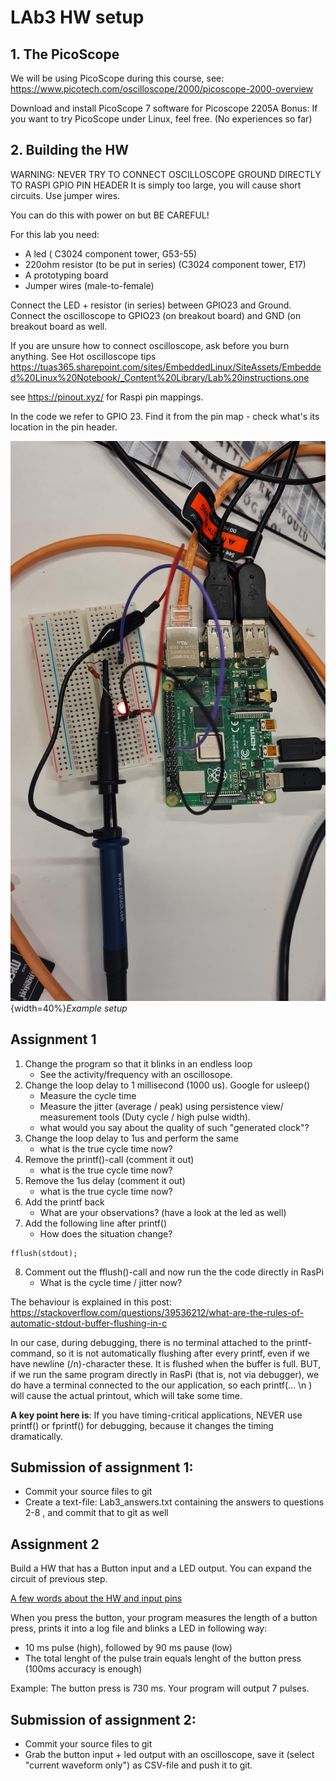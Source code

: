 # LAb3 HW setup

## 1. The PicoScope 

We will be using PicoScope during this course, see:  
https://www.picotech.com/oscilloscope/2000/picoscope-2000-overview 

Download and install PicoScope 7 software for Picoscope 2205A 
Bonus: If you want to try PicoScope under Linux, feel free. (No experiences so far) 

## 2. Building the HW 

WARNING: NEVER TRY TO CONNECT OSCILLOSCOPE GROUND DIRECTLY TO RASPI GPIO PIN HEADER 
It is simply too large, you will cause short circuits. Use jumper wires. 

You can do this with power on but BE CAREFUL! 

For this lab you need: 
- A led ( C3024 component tower, G53-55) 
- 220ohm resistor (to be put in series) (C3024 component tower, E17) 
- A prototyping board 
- Jumper wires (male-to-female) 

Connect the LED + resistor (in series) between GPIO23 and Ground.  
Connect the oscilloscope to GPIO23 (on breakout board) and GND (on breakout board as well.  

If you are unsure how to connect oscilloscope, ask before you burn anything. 
See Hot oscilloscope tips
https://tuas365.sharepoint.com/sites/EmbeddedLinux/SiteAssets/Embedded%20Linux%20Notebook/_Content%20Library/Lab%20instructions.one 

see https://pinout.xyz/ for Raspi pin mappings. 

 

In the code we refer to GPIO 23. Find it from the pin map - check what's its location in the pin header. 

![Example setup](/lab3/images/example_setup.jpeg){width=40%}*Example setup*
 

 

## Assignment 1 

1. Change the program so that it blinks in an endless loop 
    - See the activity/frequency with an oscillosope. 
2. Change the loop delay to 1 millisecond (1000 us). Google for usleep() 
    - Measure the cycle time 
    - Measure the jitter (average / peak) using persistence view/ measurement tools (Duty cycle / high pulse width). 
    - what would you say about the quality of such "generated clock"? 
3. Change the loop delay to 1us and perform the same 
    - what is the true cycle time now? 
4. Remove the printf()-call (comment it out) 
    - what is the true cycle time now? 
5. Remove the 1us delay (comment it out) 
    - what is the true cycle time now? 
6. Add the printf back 
    - What are your observations? (have a look at the led as well) 
7. Add the following line after printf()
    - How does the situation change? 
``` 
fflush(stdout); 
```
    
8. Comment out the fflush()-call and now run the the code directly in RasPi 
    - What is the cycle time / jitter now? 

 The behaviour is explained in this post: 
https://stackoverflow.com/questions/39536212/what-are-the-rules-of-automatic-stdout-buffer-flushing-in-c 

In our case, during debugging, there is no terminal attached to the printf-command, so it is not automatically flushing after every printf, even if we have newline (/n)-character these. It is flushed when the buffer is full. BUT, if we run the same program directly in RasPi (that is, not via  debugger), we do have a terminal connected to the our application, so each printf(... \n ) will cause the actual printout, which will take some time.  

**A key point here is**: If you have timing-critical applications, NEVER use printf() or fprintf() for debugging, because it changes the timing dramatically. 

## Submission of assignment 1:   

- Commit your source files to git
- Create a text-file: Lab3_answers.txt containing the answers to questions 2-8 , and commit that to git as well 

## Assignment 2 

Build a HW that has a Button input and a LED output. You can expand the circuit of previous step.  

  
[A few words about the HW and input pins](configuring-gpio-pin-pullup.md)

When you press the button, your program measures the length of a button press, prints it into a log file and blinks a LED in following way: 
- 10 ms pulse (high), followed by 90 ms pause (low) 
- The total lenght of the pulse train equals lenght of the button press (100ms accuracy is enough)  

Example: The button press is 730 ms. Your program will output 7 pulses. 


## Submission of assignment 2: 

- Commit your source files to git 
- Grab the button input + led output with an oscilloscope, save it (select "current waveform only") as CSV-file and push it to git. 
